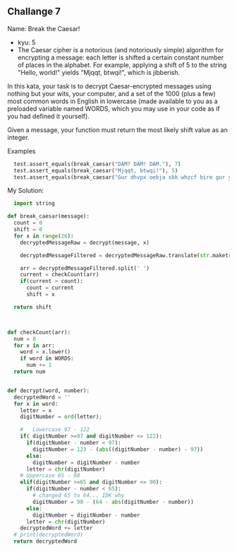 ## Challange 7

Name: Break the Caesar!

- kyu: 5
- The Caesar cipher is a notorious (and notoriously simple) algorithm for encrypting a message: each letter is shifted a certain constant number of places in the alphabet. For example, applying a shift of 5 to the string "Hello, world!" yields "Mjqqt, btwqi!", which is jibberish.

In this kata, your task is to decrypt Caesar-encrypted messages using nothing but your wits, your computer, and a set of the 1000 (plus a few) most common words in English in lowercase (made available to you as a preloaded variable named WORDS, which you may use in your code as if you had defined it yourself).

Given a message, your function must return the most likely shift value as an integer.

Examples

```python
  test.assert_equals(break_caesar("DAM? DAM! DAM."), 7)
  test.assert_equals(break_caesar("Mjqqt, btwqi!"), 5)
  test.assert_equals(break_caesar("Gur dhvpx oebja sbk whzcf bire gur ynml qbt."), 15)
```

My Solution:

```python
  import string

def break_caesar(message):
  count = 0
  shift = 0
  for x in range(26):
    decryptedMessageRaw = decrypt(message, x)

    decryptedMessageFiltered = decryptedMessageRaw.translate(str.maketrans('', '', string.punctuation))

    arr = decryptedMessageFiltered.split(' ')
    current = checkCount(arr)
    if(current > count):
      count = current
      shift = x

  return shift



def checkCount(arr):
  num = 0
  for x in arr:
    word = x.lower()
    if word in WORDS:
      num += 1
  return num


def decrypt(word, number):
  decryptedWord = ''
  for x in word:
    letter = x
    digitNumber = ord(letter);

    #   Lowercase 97 - 122
    if( digitNumber >=97 and digitNumber <= 122):
      if(digitNumber - number < 97):
        digitNumber = 123 - (abs((digitNumber - number) - 97))
      else:
        digitNumber = digitNumber - number
      letter = chr(digitNumber)
    # Uppercase 65 - 90
    elif(digitNumber >=65 and digitNumber <= 90):
      if(digitNumber - number < 65):
        # changed 65 to 64... IDK why
        digitNumber = 90 - (64 - abs(digitNumber - number))
      else:
        digitNumber = digitNumber - number
      letter = chr(digitNumber)
    decryptedWord += letter
  # print(decryptedWord)
  return decryptedWord



```
